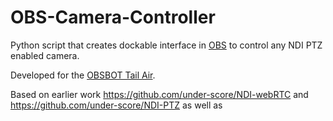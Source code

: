 # OBS-Camera-Controller

Python script that creates dockable interface in [OBS](https://obsproject.com/de) to control any NDI PTZ enabled camera.

Developed for the [OBSBOT Tail Air](https://www.obsbot.com/de/obsbot-tail-air-streaming-camera).

Based on earlier work https://github.com/under-score/NDI-webRTC and https://github.com/under-score/NDI-PTZ as well as 
